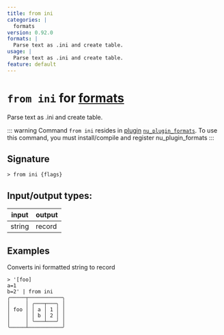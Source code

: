 ```yaml
---
title: from ini
categories: |
  formats
version: 0.92.0
formats: |
  Parse text as .ini and create table.
usage: |
  Parse text as .ini and create table.
feature: default
---
```

<!-- This file is automatically generated. Please edit the command in https://github.com/nushell/nushell instead. -->

# `from ini` for [formats](/commands/categories/formats.md)

<div class='command-title'>Parse text as .ini and create table.</div>

::: warning
Command `from ini` resides in [plugin](/book/plugins.html) [`nu_plugin_formats`](https://crates.io/crates/nu_plugin_formats). To use this command, you must install/compile and register nu_plugin_formats
:::

## Signature

```> from ini {flags} ```


## Input/output types:

| input  | output |
| ------ | ------ |
| string | record |

## Examples

Converts ini formatted string to record
```nu
> '[foo]
a=1
b=2' | from ini
╭─────┬───────────╮
│     │ ╭───┬───╮ │
│ foo │ │ a │ 1 │ │
│     │ │ b │ 2 │ │
│     │ ╰───┴───╯ │
╰─────┴───────────╯
```
